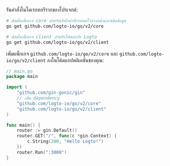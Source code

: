 รันคำสั่งในไดเรกทอรีรากของโปรเจกต์:

```bash
# ติดตั้งแพ็กเกจ core สำหรับเข้าถึงค่าที่กำหนดไว้ล่วงหน้าและชนิดข้อมูล
go get github.com/logto-io/go/v2/core

# ติดตั้งแพ็กเกจ client สำหรับโต้ตอบกับ Logto
go get github.com/logto-io/go/v2/client
```

เพิ่มแพ็กเกจ `github.com/logto-io/go/v2/core` และ `github.com/logto-io/go/v2/client` ลงในโค้ดแอปพลิเคชันของคุณ:

```go title="main.go"
// main.go
package main

import (
	"github.com/gin-gonic/gin"
	// เพิ่ม dependency
	"github.com/logto-io/go/v2/core"
	"github.com/logto-io/go/v2/client"
)

func main() {
	router := gin.Default()
	router.GET("/", func(c *gin.Context) {
		c.String(200, "Hello Logto!")
	})
	router.Run(":3000")
}
```
